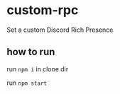 # custom-rpc
Set a custom Discord Rich Presence


## how to run

run `npm i` in clone dir

run `npm start` 
